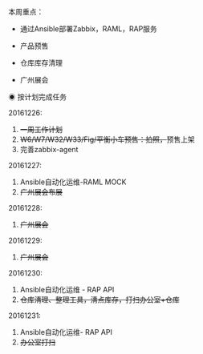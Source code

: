 本周重点：

* 通过Ansible部署Zabbix，RAML，RAP服务

* 产品预售

* 仓库库存清理

* 广州展会

◉ 按计划完成任务

20161226:

1. ~~一周工作计划~~
2. ~~W6/W7/W32/W33/Fig/平衡小车预售：拍照，~~预售上架
3. 完善zabbix-agent

20161227:

1. Ansible自动化运维-RAML MOCK
2. ~~广州展会布展~~

20161228:

1. ~~广州展会~~

20161229:

1. ~~广州展会~~

20161230:

1. Ansible自动化运维 - RAP API
2. ~~仓库清理、整理工具，清点库存，打扫办公室+仓库~~

20161231:

1. Ansible自动化运维- RAP API
2. ~~办公室打扫~~



